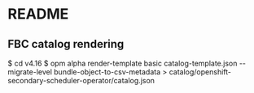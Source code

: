 # README

## FBC catalog rendering

$ cd v4.16
$ opm alpha render-template basic catalog-template.json --migrate-level bundle-object-to-csv-metadata > catalog/openshift-secondary-scheduler-operator/catalog.json
